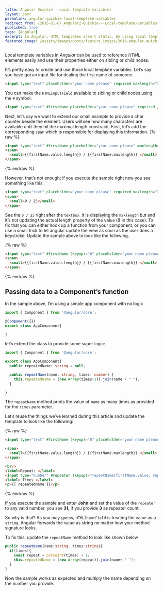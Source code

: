 ```yaml
---
title: Angular Quickie - Local template variables
layout: post
permalink: angular-quickie-local-template-variables
redirect_from: /2016-01-07_Angular2-Quickie---Local-template-variables-a5c516691bc0
published: true
tags: [Angular]
excerpt: In Angular, HTML templates aren't static. By using local template variables you can make your HTML even more dynamic and more flexible. Learn how to use local template variables in Angular, now!
featured_image: /assets/images/posts/feature_images/2016-angular-quickie.jpg
---
```

Local template variables in *Angular* can be used to reference *HTML* elements easily and use their properties either on sibling or child nodes.

It’s pretty easy to create and use those local template variables. Let’s say you have got an input file for dealing the first name of someone.

```html
<input type="text" placeholder="your name please" required maxlength="25" />

```

You can make the `HTMLInputField` available to sibling or child nodes using the `#` symbol.

```html
<input type="text" #firstName placeholder="your name please" required />

```

Next, let’s say we want to extend our small example to provide a char counter beside the element. Users will see how many characters are available until they hit the maximal length constraint. First, let’s add the corresponding `span` which is responsible for displaying this information.
{% raw %}
```html
<input type="text" #firstName placeholder="your name please" maxlength="25" required />
<span>
  <small>{{firstName.value.length}} / {{firstName.maxlength}} </small>
</span>
```
{% endraw %}

However, that’s not enough; if you execute the sample right now you see something like this:

```html
<input type="text" placeholder="your name please" required maxlength="25"/>
<span>
  <small>0 / 25</small>
</span>

```

See the `0 / 25` right after the `textbox`. It is displaying the `maxlength` but and it’s not updating the actual length property of the value (**0** in this case). To fix that you can either hook up a function from your component, or you can use a small trick to let angular update the view as soon as the user does a keystroke. Update the sample above to look like the following.

{% raw %}
```html
<input type="text" #firstName (keyup)="0" placeholder="your name please" maxlength="25" required />
<span>
  <small>{{firstName.value.length}} / {{firstName.maxlength}} </small>
</span>
```
{% endraw %}

## Passing data to a Component’s function

In the sample above, I’m using a simple app component with no logic

```typescript
import { Component } from '@angular/core';

@Component({})
export class AppComponent{

}
```

let’s extend the class to provide some super logic:

```typescript
import { Component } from '@angular/core';

export class AppComponent{
  public repeatedName: string = null;

  public repeatName(name: string, times: number) {
    this.repeatedName = (new Array(times+1)).join(name + " ");
  }

}

```

The `repeatName` method prints the value of `name` as many times as provided for the `times` parameter.

Let’s reuse the things we’ve learned during this article and update the template to look like the following:

{% raw %}
```html
<input type="text" #firstName (keyup)="0" placeholder="your name please" maxlength="25" required />

<span>
  <small>{{firstName.value.length}} / {{firstName.maxlength}} </small>
</span>

<br/>
<label>Repeat: </label>
<input type="number" #repeater (keyup)="repeatName(firstName.value, repeater.value)" min="1" max="999" />
<label> Times </label>
<p>{{ repeatedName }}</p>
```
{% endraw %}

If you execute the sample and enter **John** and set the value of the `repeater` to any valid number, you see **31**, if you provide **3** as repeater count.

So why is that? As you may guess, `HTMLInputField` is treating the value as a `string`. Angular forwards the value as string no matter how your method signature looks.

To fix this, update the `repeatName` method to look like shown below

```typescript 
public repeatName(name:string, times:string){
  if(times){
    const repeat = parseInt(times) + 1;
    this.repeatedName = (new Array(repeat)).join(name+ " ");
  }
}

```

Now the sample works as expected and multiply the name depending on the number you provide.
